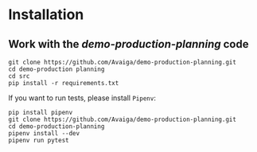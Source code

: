 # Installation

## Work with the _demo-production-planning_ code
```
git clone https://github.com/Avaiga/demo-production-planning.git
cd demo-production planning
cd src
pip install -r requirements.txt
```

If you want to run tests, please install `Pipenv`:
```
pip install pipenv
git clone https://github.com/Avaiga/demo-production-planning.git
cd demo-production-planning
pipenv install --dev
pipenv run pytest
```
